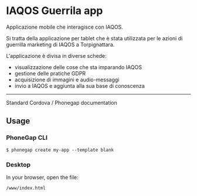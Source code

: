 # IAQOS Guerrila app

Applicazione mobile che interagisce con IAQOS.

Si tratta della applicazione per tablet che è stata utilizzata per le azioni di guerrilla marketing di IAQOS a Torpignattara.

L'applicazione è divisa in diverse schede:

* visualizzazione delle cose che sta imparando IAQOS
* gestione delle pratiche GDPR
* acquisizione di immagini e audio-messaggi
* invio a IAQOS e aggiunta alla sua base di conoscenza




----
Standard Cordova / Phonegap documentation

## Usage

### PhoneGap CLI

    $ phonegap create my-app --template blank

### Desktop

In your browser, open the file:

    /www/index.html

